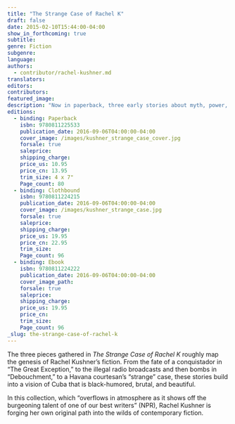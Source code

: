 ```yaml
---
title: "The Strange Case of Rachel K"
draft: false
date: 2015-02-10T15:44:00-04:00
show_in_forthcoming: true
subtitle:
genre: Fiction
subgenre:
language:
authors:
  - contributor/rachel-kushner.md
translators:
editors:
contributors:
featured_image:
description: "Now in paperback, three early stories about myth, power, and sex by the acclaimed author of _The Flamethrowers_ "
editions:
  - binding: Paperback
    isbn: 9780811225533
    publication_date: 2016-09-06T04:00:00-04:00
    cover_image: /images/kushner_strange_case_cover.jpg
    forsale: true
    saleprice:
    shipping_charge:
    price_us: 10.95
    price_cn: 13.95
    trim_size: 4 x 7"
    Page_count: 80
  - binding: Clothbound
    isbn: 9780811224215
    publication_date: 2016-09-06T04:00:00-04:00
    cover_image: /images/kushner_strange_case.jpg
    forsale: true
    saleprice:
    shipping_charge:
    price_us: 19.95
    price_cn: 22.95
    trim_size:
    Page_count: 96
  - binding: Ebook
    isbn: 9780811224222
    publication_date: 2016-09-06T04:00:00-04:00
    cover_image_path:
    forsale: true
    saleprice:
    shipping_charge:
    price_us: 19.95
    price_cn:
    trim_size:
    Page_count: 96
_slug: the-strange-case-of-rachel-k
---
```


The three pieces gathered in _The Strange Case of Rachel K_ roughly map the genesis of Rachel Kushner’s fiction. From the fate of a conquistador in “The Great Exception,” to the illegal radio broadcasts and then bombs in “Debouchment,” to a Havana courtesan’s “strange” case, these stories build into a vision of Cuba that is black-humored, brutal, and beautiful.

In this collection, which “overflows in atmosphere as it shows off the burgeoning talent of one of our best writers” (NPR), Rachel Kushner is forging her own original path into the wilds of contemporary fiction.

